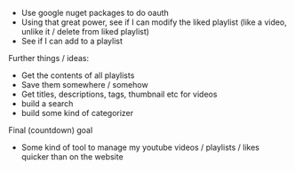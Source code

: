 - Use google nuget packages to do oauth
- Using that great power, see if I can modify the liked playlist (like a video, unlike it / delete from liked playlist)
- See if I can add to a playlist

Further things / ideas:
- Get the contents of all playlists
- Save them somewhere / somehow
- Get titles, descriptions, tags, thumbnail etc for videos
- build a search
- build some kind of categorizer


Final (countdown) goal
- Some kind of tool to manage my youtube videos / playlists / likes quicker than on the website